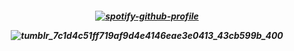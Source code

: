 <h5 align="center">

[![spotify-github-profile](https://spotify-github-profile.kittinanx.com/api/view?uid=hbd4pjgr0xlt9ut8gxd4ofaqa&cover_image=true&theme=novatorem&show_offline=false&background_color=bc1f3a&interchange=false&bar_color=179cbd&bar_color_cover=false)](https://github.com/kittinan/spotify-github-profile)

![tumblr_7c1d4c51ff719af9d4e4146eae3e0413_43cb599b_400](https://github.com/user-attachments/assets/e5dad0ad-8015-42a9-972d-d7a823c3e506)

